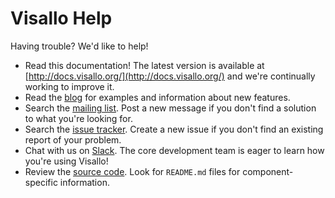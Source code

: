 # Visallo Help

Having trouble? We'd like to help!

* Read this documentation! The latest version is available at [http://docs.visallo.org/](http://docs.visallo.org/) and we're continually working to improve it.
* Read the [blog](https://www.visallo.com/blog/) for examples and information about new features.
* Search the [mailing list](https://groups.google.com/d/forum/visallo). Post a new message if you don't find a solution to what you're looking for.
* Search the [issue tracker](https://github.com/v5analytics/visallo/issues). Create a new issue if you don't find an existing report of your problem.
* Chat with us on [Slack](https://visallo-public-slack.herokuapp.com/). The core development team is eager to learn how you're using Visallo!
* Review the [source code](https://github.com/v5analytics/visallo). Look for `README.md` files for component-specific information.
